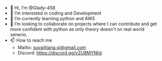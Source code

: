 - 👋 Hi, I’m @Glady-458
- 👀 I’m interested in coding and Development
- 🌱 I’m currently learning python and AWS
- 💞️ I’m looking to collaborate on projects where I can contribute and get more confident with python as only theory doesn't on real world senerio.
- 📫 How to reach me 
  * Mailto: suvajitjana.sj@gmail.com
  * Discord: https://discord.gg/vZU8MYNhjj
